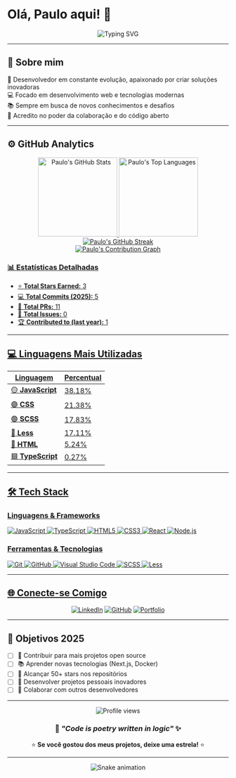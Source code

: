# Olá, Paulo aqui! 👋

<div align="center">
  <img src="https://readme-typing-svg.herokuapp.com/?color=f75c7e&size=35&center=true&vCenter=true&width=1000&lines=Bem-vindo+ao+meu+perfil!+🚀;Desenvolvedor+apaixonado+por+tecnologia;Sempre+aprendendo+algo+novo!+📚" alt="Typing SVG" />
</div>

---

## 🚀 Sobre mim

🎯 Desenvolvedor em constante evolução, apaixonado por criar soluções inovadoras  
💻 Focado em desenvolvimento web e tecnologias modernas  
📚 Sempre em busca de novos conhecimentos e desafios  
🌟 Acredito no poder da colaboração e do código aberto  

---

## ⚙️ GitHub Analytics

<div align="center">
  <a href="https://github.com/PRCatarino">
  <img height="180em" src="https://github-readme-stats.vercel.app/api?username=PauloCarino&show_icons=true&theme=tokyonight&include_all_commits=true&count_private=true" alt="Paulo's GitHub Stats"/>
  <img height="180em" src="https://github-readme-stats.vercel.app/api/top-langs/?username=PauloCarino&layout=compact&langs_count=7&theme=tokyonight" alt="Paulo's Top Languages"/>
</div>

<div align="center">
  <img src="https://github-readme-streak-stats.herokuapp.com/?user=PauloCarino&theme=tokyonight" alt="Paulo's GitHub Streak"/>
</div>

<div align="center">
  <img src="https://github-readme-activity-graph.vercel.app/graph?username=PauloCarino&theme=tokyo-night&hide_border=true" alt="Paulo's Contribution Graph"/>
</div>

### 📊 Estatísticas Detalhadas

- ⭐ **Total Stars Earned:** 3
- 💻 **Total Commits (2025):** 5  
- 🔄 **Total PRs:** 11
- 🐛 **Total Issues:** 0
- 🏆 **Contributed to (last year):** 1

---

## 💻 Linguagens Mais Utilizadas

<div align="center">
  
| Linguagem | Percentual |
|-----------|------------|
| 🟡 **JavaScript** | 38.18% |
| 🟣 **CSS** | 21.38% |
| 🟢 **SCSS** | 17.83% |
| 🔵 **Less** | 17.11% |
| 🔴 **HTML** | 5.24% |
| 🟦 **TypeScript** | 0.27% |

</div>

---

## 🛠️ Tech Stack

### **Linguagens & Frameworks**
![JavaScript](https://img.shields.io/badge/-JavaScript-05122A?style=for-the-badge&logo=javascript)
![TypeScript](https://img.shields.io/badge/-TypeScript-05122A?style=for-the-badge&logo=typescript)
![HTML5](https://img.shields.io/badge/-HTML5-05122A?style=for-the-badge&logo=html5)
![CSS3](https://img.shields.io/badge/-CSS3-05122A?style=for-the-badge&logo=css3&logoColor=1572B6)
![React](https://img.shields.io/badge/-React-05122A?style=for-the-badge&logo=react)
![Node.js](https://img.shields.io/badge/-Node.js-05122A?style=for-the-badge&logo=node.js)

### **Ferramentas & Tecnologias**
![Git](https://img.shields.io/badge/-Git-05122A?style=for-the-badge&logo=git)
![GitHub](https://img.shields.io/badge/-GitHub-05122A?style=for-the-badge&logo=github)
![Visual Studio Code](https://img.shields.io/badge/-VS%20Code-05122A?style=for-the-badge&logo=visual-studio-code&logoColor=007ACC)
![SCSS](https://img.shields.io/badge/-SCSS-05122A?style=for-the-badge&logo=sass)
![Less](https://img.shields.io/badge/-Less-05122A?style=for-the-badge&logo=less)

---

## 🌐 Conecte-se Comigo

<div align="center">
  
[![LinkedIn](https://img.shields.io/badge/-LinkedIn-0077B5?style=for-the-badge&logo=linkedin&logoColor=white)](https://linkedin.com/in/PauloCarino)
[![GitHub](https://img.shields.io/badge/-GitHub-181717?style=for-the-badge&logo=github)](https://github.com/PauloCarino)
[![Portfolio](https://img.shields.io/badge/-Portfolio-FF7139?style=for-the-badge&logo=firefox&logoColor=white)](https://PauloCarino.dev)

</div>

---

## 🎯 Objetivos 2025

- [ ] 🚀 Contribuir para mais projetos open source
- [ ] 📚 Aprender novas tecnologias (Next.js, Docker)
- [ ] 🌟 Alcançar 50+ stars nos repositórios
- [ ] 💼 Desenvolver projetos pessoais inovadores
- [ ] 🤝 Colaborar com outros desenvolvedores

---

<div align="center">
  <img src="https://komarev.com/ghpvc/?username=PauloCarino&label=Profile%20views&color=0e75b6&style=flat" alt="Profile views" />
  
  ### 💭 _"Code is poetry written in logic"_ ✨
  
  ⭐ **Se você gostou dos meus projetos, deixe uma estrela!** ⭐
</div>

---

<div align="center">
  <img src="https://github.com/PauloCarino/PauloCarino/blob/output/github-contribution-grid-snake.svg" alt="Snake animation" />
</div>

